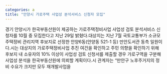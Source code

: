 ```yaml
---
categories: a
title: "안양시 가로주택 사업성 분석서비스 신청자 모집"
---
```

경기 안양시가 한국부동산원이 제공하는 가로주택정비사업 사업성 검토 분석서비스 신청자를 10월 중 모집한다고 지난 29일 밝혔다.대상지는 지난 7월 국토교통부가 소규모주택정비 관리지역 후보지로 선정한 안양6동(안양동 521-1 등) 만안도서관 동측 일원이다.시는 대상지의 가로주택정비사업 추진 여건을 확인하고 주민 의향을 확인하기 위해 후보지 내 소유자의 10% 이상이 사업성 검토 신청서를 제출할 경우 가로구역을 구분해 사업성 분석을 한국부동산원에 의뢰할 계획이다.시 관계자는 “만안구 노후주거지의 정비 수요가 크지만 모두 재개발사업을